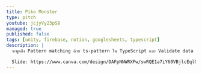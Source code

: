 ```yaml
---
title: Piko Monster
type: pitch
youtube: jcjyVy23pS8
managed: true
published: false
tags: [unity, firebase, notion, googlesheets, typescript]
description: |
  จะพูดถึง Pattern matching ด้วย ts-pattern ใน TypeScript และ Validate data ด้วย Notion ครับ

  Slide: https://www.canva.com/design/DAFpNNWRXPw/swRQE1a7iY60VBjlcEqlOA/view
---
```

